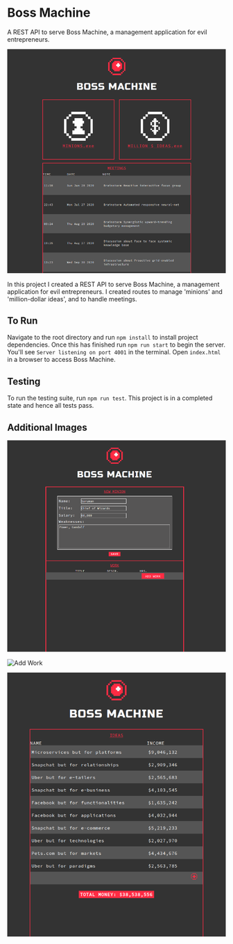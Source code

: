 # Boss Machine

A REST API to serve Boss Machine, a management application for evil entrepreneurs.

![Boss Machine Screenshot](/boss_machine.png)

In this project I created a REST API to serve Boss Machine, a management application for evil entrepreneurs. I created routes to manage 'minions' and 'million-dollar ideas', and to handle meetings.

## To Run

Navigate to the root directory and run `npm install` to install project dependencies. Once this has finished run `npm run start` to begin the server. You'll see `Server listening on port 4001` in the terminal. Open `index.html` in a browser to access Boss Machine.

## Testing

To run the testing suite, run `npm run test`. This project is in a completed state and hence all tests pass.

## Additional Images

![Add Minion](/boss_machine_minions.png)

![Add Work](/boss_machine_minon_work.png)

![Million Dollar Ideas](/boss_machine_million_dollar_ideas.png)